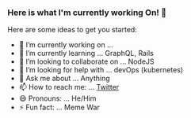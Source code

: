 ### Here is what I'm currently working On! 👋


Here are some ideas to get you started:

- 🔭 I’m currently working on ...
- 🌱 I’m currently learning ... GraphQL, Rails
- 👯 I’m looking to collaborate on ... NodeJS
- 🤔 I’m looking for help with ... devOps (kubernetes)
- 💬 Ask me about ... Anything
- 📫 How to reach me: ... [Twitter](https://twitter.com/FarhanYaseen_)
- 😄 Pronouns: ... He/Him
- ⚡ Fun fact: ... Meme War
